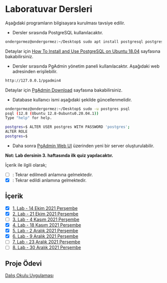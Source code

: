 # Laboratuvar Dersleri

Aşağıdaki programların bilgisayara kurulması tavsiye edilir.
* Dersler sırasında PostgreSQL kullanılacaktır.
```sh
ondergormez@ondergormez:~/Desktop$ sudo apt install postgresql postgresql-contrib
```
Detaylar için  [How To Install and Use PostgreSQL on Ubuntu 18.04](https://www.digitalocean.com/community/tutorials/how-to-install-and-use-postgresql-on-ubuntu-18-04) sayfasına bakabilirsiniz.
* Dersler sırasında PgAdmin yönetim paneli kullanılacaktır. Aşağıdaki web adresinden erişilebilir.  
```sh
http://127.0.0.1/pgadmin4
```
Detaylar için  [PgAdmin Download](https://www.pgadmin.org/download/pgadmin-4-apt/) sayfasına bakabilirsiniz.  

* Database kullanıcı ismi aşağıdaki şekilde güncellenmelidir.  
```sh
ondergormez@ondergormez:~/Desktop$ sudo -u postgres psql
psql (12.8 (Ubuntu 12.8-0ubuntu0.20.04.1))
Type "help" for help.

postgres=$ ALTER USER postgres WITH PASSWORD 'postgres';
ALTER ROLE
postgres=$
```
* Daha sonra [PgAdmin Web UI](http://127.0.0.1/pgadmin4) üzerinden yeni bir server oluşturulabilir.  

__Not: Lab dersinin 3. haftasında ilk quiz yapılacaktır.__

İçerik ile ilgili olarak;
- [ ] : Tekrar edilmedi anlamına gelmektedir.
- [x] : Tekrar edildi anlamına gelmektedir.

## İçerik
- [x] [1. Lab - 14 Ekim 2021 Perşembe](01_14_10_2021.md)
- [x] [2. Lab - 21 Ekim 2021 Perşembe](02_21_10_2021.md)
- [ ] [3. Lab - 4 Kasım 2021 Perşembe](03_04_11_2021.md)
- [x] [4. Lab - 18 Kasım 2021 Perşembe](04_18_11_2021.md)
- [x] [5. Lab - 2 Aralık 2021 Perşembe](05_02_12_2021.md)
- [x] [6. Lab - 9 Aralık 2021 Perşembe](06_09_12_2021.md)
- [ ] [7. Lab - 23 Aralık 2021 Perşembe](07_23_12_2021.md)
- [ ] [8. Lab - 30 Aralık 2021 Perşembe](08_30_12_2021.md)

## Proje Ödevi

[Dalış Okulu Uygulaması](Project/readme.md)